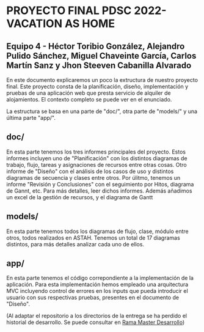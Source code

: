 # PROYECTO FINAL PDSC 2022- VACATION AS HOME
## Equipo 4 - Héctor Toribio González, Alejandro Pulido Sánchez, Miguel Chaveinte García, Carlos Martín Sanz y Jhon Steeven Cabanilla Alvarado

En este documento explicaremos un poco la extructura de nuestro proyecto final. Este proyecto consta de la planificación, diseño, implementación y pruebas de una aplicación web que presta servicio de alquiler de alojamientos. El contexto completo se puede ver en el enunciado.

La estructura se basa en una parte de "doc/", otra parte de "models/" y una última parte "app/".

## doc/

En esta parte tenemos los tres informes principales del proyecto. Estos informes incluyen uno de "Planificación" con los distintos diagramas de trabajo, flujo, tareas y asignaciones de recursos entre otras cosas. Otro informe de "Diseño" con el análisis de los casos de uso y distintos diagramas de secuencia y clases entre otros. Por úlitmo, tenemos un informe "Revisión y Conclusiones" con el seguimiento por Hitos, diagrama de Gannt, etc. Para más detalles, leer dichos informes. Además añadimos un excel de la gestión de recursos, y el diagrama de Gantt

## models/

En esta parte tenemos todos los diagramas de flujo, clase, módulo entre otros, todos realizados en ASTAH.
Tenemos un total de 17 diagramas distintos, para más detalles analizar cada uno de ellos.

## app/

En esta parte tenemos el código correpondiente a la implementación de la aplicación. Para esta implementación hemos empleado una arquitectura MVC incluyendo control de errores en los inputs que pueda introducir el usuario con sus respectivas pruebas, presentes en el documento de "Diseño".

(Al adaptar el repositorio a los directorios de la entrega se ha perdido el historial de desarrollo. Se puede consultar en [Rama Master Desarrollo](https://gitlab.inf.uva.es/hectori/pdsc_proyecto_g04/-/tree/master))

